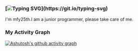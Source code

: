 ### [![Typing SVG](https://readme-typing-svg.demolab.com?font=Fira+Code&pause=1000000&color=8888FF&width=435&lines=Welcome+to+mfy25th%E2%80%98s+Github+homepage.)](https://git.io/typing-svg)
I'm mfy25th.I am a junior programmer, please take care of me.
### My Activity Graph
[![Ashutosh's github activity graph](https://github-readme-activity-graph.vercel.app/graph?username=Ashutosh00710)](https://github.com/ashutosh00710/github-readme-activity-graph)
